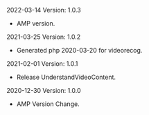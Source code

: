 2022-03-14 Version: 1.0.3
- AMP version.

2021-03-25 Version: 1.0.2
- Generated php 2020-03-20 for videorecog.

2021-02-01 Version: 1.0.1
- Release UnderstandVideoContent.

2020-12-30 Version: 1.0.0
- AMP Version Change.

